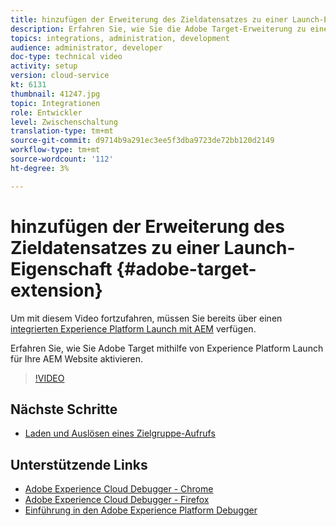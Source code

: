```yaml
---
title: hinzufügen der Erweiterung des Zieldatensatzes zu einer Launch-Eigenschaft
description: Erfahren Sie, wie Sie die Adobe Target-Erweiterung zu einer Adobe Experience Platform Launch-Eigenschaft hinzufügen.
topics: integrations, administration, development
audience: administrator, developer
doc-type: technical video
activity: setup
version: cloud-service
kt: 6131
thumbnail: 41247.jpg
topic: Integrationen
role: Entwickler
level: Zwischenschaltung
translation-type: tm+mt
source-git-commit: d9714b9a291ec3ee5f3dba9723de72bb120d2149
workflow-type: tm+mt
source-wordcount: '112'
ht-degree: 3%

---
```



# hinzufügen der Erweiterung des Zieldatensatzes zu einer Launch-Eigenschaft {#adobe-target-extension}

Um mit diesem Video fortzufahren, müssen Sie bereits über einen [integrierten Experience Platform Launch mit AEM](../experience-platform-launch/overview.md) verfügen.

Erfahren Sie, wie Sie Adobe Target mithilfe von Experience Platform Launch für Ihre AEM Website aktivieren.

>[!VIDEO](https://video.tv.adobe.com/v/41247?quality=12&learn=on)

## Nächste Schritte

+ [Laden und Auslösen eines Zielgruppe-Aufrufs](./load-and-fire-target.md)

## Unterstützende Links

+ [Adobe Experience Cloud Debugger - Chrome](https://chrome.google.com/webstore/detail/adobe-experience-cloud-de/ocdmogmohccmeicdhlhhgepeaijenapj)
+ [Adobe Experience Cloud Debugger - Firefox](https://addons.mozilla.org/en-US/firefox/addon/adobe-experience-platform-dbg/)
+ [Einführung in den Adobe Experience Platform Debugger](https://docs.adobe.com/content/help/en/platform-learn/tutorials/data-ingestion/web-sdk/introduction-to-the-experience-platform-debugger.html)